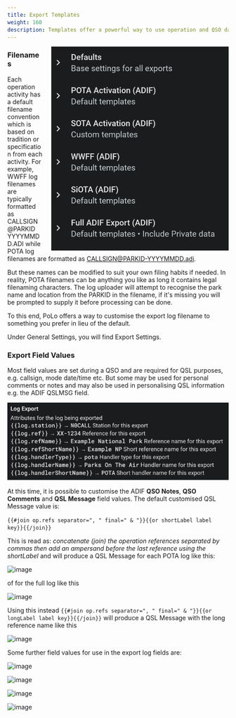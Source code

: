 ```yaml
---
title: Export Templates
weight: 160
description: Templates offer a powerful way to use operation and QSO data in dynamic ways for both filename and export field value contents.
---
```

<img style="float: right; margin-left: 20px" src="./activities.png"/>

### Filenames
Each operation activity has a default filename convention which is based on tradition or specification from each activity. For example, WWFF log filenames are typically formatted as CALLSIGN@PARKID YYYYMMDD.ADI while POTA log filenames are formatted as CALLSIGN@PARKID-YYYYMMDD.adi.

But these names can be modified to suit your own filing habits if needed. In reality, POTA filenames can be anything you like as long it contains legal filenaming characters. The log uploader will attempt to recognise the park name and location from the PARKID in the filename, if it's missing you will be prompted to supply it before processing can be done.

To this end, PoLo offers a way to customise the export log filename to something you prefer in lieu of the default.

Under General Settings, you will find Export Settings.

### Export Field Values
Most field values are set during a QSO and are required for QSL purposes, e.g. callsign, mode date/time etc.
But some may be used for personal comments or notes and may also be used in personalising QSL information e.g. the ADIF QSLMSG field.

![image](./filenamesamples.png)

At this time, it is possible to customise the ADIF **QSO Notes**, **QSO Comments** and **QSL Message** field values. The default customised QSL Message value is:

```{{#join op.refs separator=", " final=" & "}}{{or shortLabel label key}}{{/join}}```

This is read as: *concatenate (join) the operation references separated by commas then add an ampersand before the last reference using the shortLabel* and will produce a QSL Message for each POTA log like this:

![image](./defqslmsg.png)

of for the full log like this

![image](./multiactqslmsg.png)

Using this instead
```{{#join op.refs separator=", " final=" & "}}{{or longLabel label key}}{{/join}}```
will produce a QSL Message with the long reference name like this

![image](./longlabelmsg.png)

Some further field values for use in the export log fields are:

![image](./callsigns.png)

![image](./operationdate.png)

![image](./operationdetails.png)

![image](./qsoinformation.png)
